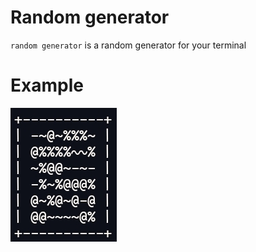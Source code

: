 # Random generator
`random generator` is a random generator for your terminal

# Example
![example of random generator](.img/example.jpg "Example of Random Generator")
